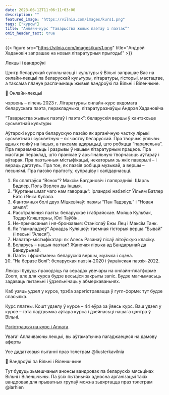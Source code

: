 ```yaml
---
date: 2023-06-12T11:06:11+03:00
description: ""
featured_image: "https://vilnia.com/images/kurs1.png"
tags: ["курсы"]
title: "Анляйн-курс “Таварыства жывых паэтаў і паэтак”"
omit_header_text: true
---
```

{{< figure src="https://vilnia.com/images/kurs1.png" title="Андрэй Хадановіч запрашае на новыя літаратурныя прыгоды!" >}}

Лекцыі і вандроўкі

Цэнтр беларускай супольнасьці і культуры ў Вільні запрашае Вас на онлайн-лекцыі па беларускай культуры, літаратуры, гісторыі, мастацтве, а таксама плануе распачынаць жывыя вандроўкі па Вільні і Віленчыне. 

	Онлайн-лекцыі

чэрвень – ліпень 2023 г. 
Літаратурны онлайн-курс вядомага беларускага паэта, перакладчыка, літаратуразнаўцы Андрэя Хадановіча

“Таварыства жывых паэтаў і паэтак”:
беларускія вершы ў кантэксьце сусьветнай культуры

Аўтарскі курс пра беларускую паэзію як арганічную частку лірыкі сусьветнай і сусьветную – як частку беларускай. Пра творчыя ўплывы адных геніяў на іншых, а таксама адкрыцьці, што робяцца “паралельна”. Пра пераемнасьць і разрывы ў нашым літаратурным працэсе. Пра мастацкі пераклад, што пранікае ў арыгінальную творчасьць аўтараў і аўтарак. Пра паэтычныя містыфікацыі, некаторым зь якіх паверылі – і вераць дагэтуль. Пра тое, як паэзія робіцца музыкай, а вершы – песьнямі. Пра паэзію пратэсту, супраціву і салідарнасьці.

1. Як сплятаўся “Вянок”? Максім Багдановіч і папярэднікі:
   Шарль Бадлер, Поль Вэрлен ды іншыя.
2. “Курганы шмат чаго нам гавораць”:
   ірландзкі набэліст Ўільям Батлер Ейтс і Янка Купала.  
3. Фантомныя болі двух Міцкевічаў:
   паэмы “Пан Тадэвуш” і “Новая зямля”.
4. Расстраляныя паэты: беларускае і габрэйскае.
   Мойшэ Кульбак, Тодар Кляшторны, Юлі Таўбін.
5. Не-прычасаныя і ня-бронзавыя:
   Станіслаў Ежы Лец і Максім Танк.
6. Як “памаладзеў” Аркадзь Куляшоў: 
   таемная гісторыя верша “Бывай” (і песьні “Алеся”).
7. Наватар-містыфікатар: 
   як Алесь Разанаў пісаў літоўскую класіку.
8. Беларусь – нацыя паэтак?
   Жаночая лірыка ад Бандарынай да Бандурынай.
9. Паэты і фронтмэны: 
   беларускія вершы, музыка і сцэна.
10.  “На беразе Волі”:
    беларуская паэзія-2020 і ўкраінская паэзія-2022.

Лекцыі будуць праходзіць па серадах увечары на онлайн-платформе Zoom, але для курса будзе весьціся закрыты запіс. Будзе магчымасьць задаваць пытаньні і ўдзельнічаць у абмеркаваньнях.

Каб узяць удзел у курсе, трэба зарэгістравацца ў гугл-форме: тут будзе спасылка.

Курс платны. Кошт удзелу ў курсе – 44 еўра за ўвесь курс. Ваш удзел у курсе – гэта падтрымка аўтара курса і дзейнасьці нашага цэнтра ў Вільні.

[Рэгістрацыя на курс і ](https://forms.gle/dnD781vV4A2hxMma9)
[Аплата](https://buy.stripe.com/cN25mbcL7cpb2judQT).

Увага! Аплачваючы лекцыі, вы аўтаматычна пагаджаецеся на дамову аферты

Усе дадатковыя пытанні праз тэлеграм @liusterkavilnia

	Вандроўкі па Вільні і Віленшчыне

Тут будуць зьмешчаныя анонсы вандровак па беларускіх мясьцінах Вільні і Віленшчыны. Па ўсіх пытаньнях адносна арганізацыі такіх вандровак для прыватных групаў можна зьвяртацца праз тэлеграм @larhien